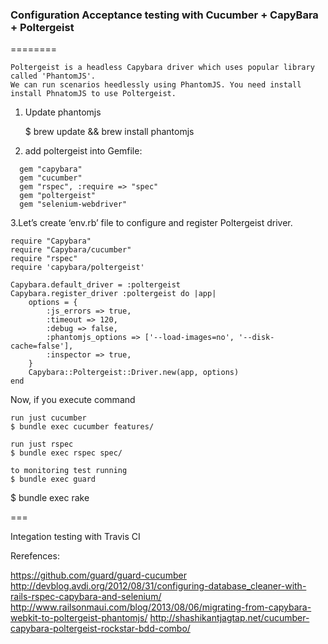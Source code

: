 
### Configuration Acceptance testing with Cucumber + CapyBara + Poltergeist
========
```
Poltergeist is a headless Capybara driver which uses popular library called 'PhantomJS'.
We can run scenarios heedlessly using PhantomJS. You need install install PhnatomJS to use Poltergeist.
```

1. Update phantomjs

	$ brew update && brew install phantomjs

2. add poltergeist into Gemfile:

```
  gem "capybara"
  gem "cucumber"
  gem "rspec", :require => "spec"
  gem "poltergeist"
  gem "selenium-webdriver"
```
3.Let’s create ‘env.rb’ file to configure and register Poltergeist driver.

```
require "Capybara"
require "Capybara/cucumber"
require "rspec"
require 'capybara/poltergeist'

Capybara.default_driver = :poltergeist
Capybara.register_driver :poltergeist do |app|
    options = {
        :js_errors => true,
        :timeout => 120,
        :debug => false,
        :phantomjs_options => ['--load-images=no', '--disk-cache=false'],
        :inspector => true,
    }
    Capybara::Poltergeist::Driver.new(app, options)
end
```

Now, if you execute command

	run just cucumber
	$ bundle exec cucumber features/

	run just rspec
	$ bundle exec rspec spec/

	to monitoring test running
	$ bundle exec guard
  $ bundle exec rake

===

Integation testing with Travis CI




Rerefences:

https://github.com/guard/guard-cucumber
http://devblog.avdi.org/2012/08/31/configuring-database_cleaner-with-rails-rspec-capybara-and-selenium/
http://www.railsonmaui.com/blog/2013/08/06/migrating-from-capybara-webkit-to-poltergeist-phantomjs/
http://shashikantjagtap.net/cucumber-capybara-poltergeist-rockstar-bdd-combo/
